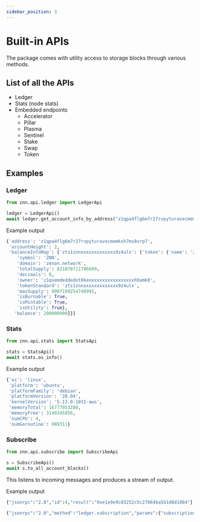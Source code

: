 ```yaml
---
sidebar_position: 3
---
```


# Built-in APIs

The package comes with utility access to storage blocks through various methods.

## List of all the APIs

- Ledger
- Stats (node stats)
- Embedded endpoints
  - Accelerator
  - Pillar
  - Plasma
  - Sentinel
  - Stake
  - Swap
  - Token

## Examples

### Ledger

```python
from znn.api.ledger import LedgerApi

ledger = LedgerApi()
await ledger.get_account_info_by_address("z1qpa4flg6m7r27rvpyturavecmemkxh7ms8vrp7")
```

Example output

```python
{'address': 'z1qpa4flg6m7r27rvpyturavecmemkxh7ms8vrp7',
 'accountHeight': 2,
 'balanceInfoMap': {'zts1znnxxxxxxxxxxxxx9z4ulx': {'token': {'name': 'ZNN',
    'symbol': 'ZNN',
    'domain': 'zenon.network',
    'totalSupply': 821070711786609,
    'decimals': 8,
    'owner': 'z1qxemdeddedxt0kenxxxxxxxxxxxxxxxxh9amk0',
    'tokenStandard': 'zts1znnxxxxxxxxxxxxx9z4ulx',
    'maxSupply': 9007199254740991,
    'isBurnable': True,
    'isMintable': True,
    'isUtility': True},
   'balance': 200000000}}}
```

### Stats

```python
from znn.api.stats import StatsApi

stats = StatsApi()
await stats.os_info()
```

Example output

```python
{'os': 'linux',
 'platform': 'ubuntu',
 'platformFamily': 'debian',
 'platformVersion': '20.04',
 'kernelVersion': '5.13.0-1031-aws',
 'memoryTotal': 16777953280,
 'memoryFree': 3140345856,
 'numCPU': 4,
 'numGoroutine': 989311}
```

### Subscribe

```python
from znn.api.subscribe import SubscribeApi

s = SubscribeApi()
await s.to_all_account_blocks()
```

This listens to incoming messages and produces a stream of output.

Example output

```python
{"jsonrpc":"2.0","id":4,"result":"0xe1e9e9c83252c5c27064ba5b1d8d1084"}

{"jsonrpc":"2.0","method":"ledger.subscription","params":{"subscription":"0xe1e9e9c83252c5c27064ba5b1d8d1084","result":[{"blockType":3,"hash":"eb7ce3131fbed736533efbad2d2558048f0ad3fcacc10c58b027398015ba0f77","height":488,"address":"z1qqznc455h9lfy3pa9dhvr79f86xjsgredgnccx","toAddress":"z1qqqqqqqqqqqqqqqqqqqqqqqqqqqqqqqqsggv2f","fromHash":"65a2d0ada9809e1c49c406c433d95acbb03a2d15abd7d522e7c1f246dafbff17"},{"blockType":3,"hash":"44a22f6bc85f7b930a897d343c36e4c15ba2a7f78318282f0cf082a5e3d7450d","height":372,"address":"z1qphdard896khmydq86fw2mshq8r7zc7wg3lujs","toAddress":"z1qqqqqqqqqqqqqqqqqqqqqqqqqqqqqqqqsggv2f","fromHash":"6e103fed49bbf1be693d793e089edae9bed66e90356355e7d15c793a2b8a1e36"},{"blockType":3,"hash":"25be320b369e241b5dc63a712d9b1591a5c3eeef8f519b5aeba26fdbb5e5cc9b","height":373,"address":"z1qphdard896khmydq86fw2mshq8r7zc7wg3lujs","toAddress":"z1qqqqqqqqqqqqqqqqqqqqqqqqqqqqqqqqsggv2f","fromHash":"da42c0a3baec2220e811b60b15f412f5a3f03995dc26b3069a4412b9ab6043de"}]}}

```
